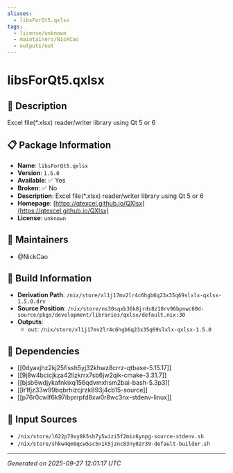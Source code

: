 ```yaml
---
aliases:
  - libsForQt5.qxlsx
tags:
  - license/unknown
  - maintainers/NickCao
  - outputs/out
---
```


# libsForQt5.qxlsx

## 📝 Description

Excel file(*.xlsx) reader/writer library using Qt 5 or 6

## 📋 Package Information

- **Name**: `libsForQt5.qxlsx`
- **Version**: `1.5.0`
- **Available**: ✅ Yes
- **Broken**: ✅ No
- **Description**: Excel file(*.xlsx) reader/writer library using Qt 5 or 6
- **Homepage**: [https://qtexcel.github.io/QXlsx](https://qtexcel.github.io/QXlsx)
- **License**: `unknown`
## 👥 Maintainers

- @NickCao


## 🔧 Build Information

- **Derivation Path**: `/nix/store/xl1j17mv2lr4c6hgb6q23x35q69slxlx-qxlsx-1.5.0.drv`
- **Source Position**: `/nix/store/ns30sqxb36k8jrds8z18rv96bpnwc60d-source/pkgs/development/libraries/qxlsx/default.nix:30`
- **Outputs**:
  - `out`:  `/nix/store/xl1j17mv2lr4c6hgb6q23x35q69slxlx-qxlsx-1.5.0`

## 🔗 Dependencies

- [[0dyaxjhz2kj25fissh5yj32khwz8crrz-qtbase-5.15.17]]
- [[9j8w4bcicjkza42lizkrrx7sb6jw2qik-cmake-3.31.7]]
- [[bjsb6wdjykafnkixq156qdvmxhsm2bai-bash-5.3p3]]
- [[lr1fjz33w99bqbrhizcjrzk893j4cb15-source]]
- [[p76r0cwlf6k97ibprrpfd8xw0r8wc3nx-stdenv-linux]]

## 📁 Input Sources

- `/nix/store/l622p70vy8k5sh7y5wizi5f2mic6ynpg-source-stdenv.sh`
- `/nix/store/shkw4qm9qcw5sc5n1k5jznc83ny02r39-default-builder.sh`

---
*Generated on 2025-09-27 12:01:17 UTC*
